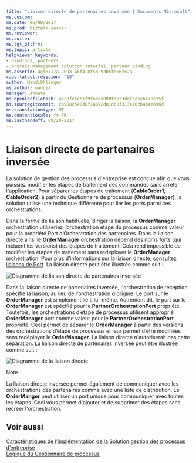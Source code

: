 ```yaml
---
title: "Liaison directe de partenaires inversée | Documents Microsoft"
ms.custom: 
ms.date: 06/08/2017
ms.prod: biztalk-server
ms.reviewer: 
ms.suite: 
ms.tgt_pltfrm: 
ms.topic: article
helpviewer_keywords:
- bindings, partners
- process management solution tutorial, partner binding
ms.assetid: 4cf8717a-2098-46f4-8f58-9d05fb562e2a
caps.latest.revision: "10"
author: MandiOhlinger
ms.author: mandia
manager: anneta
ms.openlocfilehash: a6c9fe5e51f9f63ea098fa623dafbceeb670e75f
ms.sourcegitcommit: cb908c540d8f1a692d01dc8f313e16cb4b4e696d
ms.translationtype: MT
ms.contentlocale: fr-FR
ms.lasthandoff: 09/20/2017
---
```

# <a name="inverse-direct-partner-binding"></a>Liaison directe de partenaires inversée
La solution de gestion des processus d'entreprise est conçue afin que vous puissiez modifier les étapes de traitement des commandes sans arrêter l'application. Pour séparer les étapes de traitement (**CableOrder1**, **CableOrder2**) à partir du Gestionnaire de processus (**OrderManager**), la solution utilise une technique différente pour lier les ports parmi ces orchestrations.  
  
 Dans la forme de liaison habituelle, diriger la liaison, la **OrderManager** orchestration utiliseriez l’orchestration étape du processus comme valeur pour la propriété Port d’Orchestration des partenaires. Dans la liaison directe ainsi le **OrderManager** orchestration dépend des noms forts (qui incluent les versions) des étapes de traitement. Cela rend impossible de modifier les étapes de traitement sans redéployer le **OrderManager** orchestration. Pour plus d’informations sur la liaison directe, consultez [liaisons de Port](../core/port-bindings.md). La liaison directe peut être illustrée comme suit :  
  
 ![Diagramme de liaison directe de partenaires inversée](../core/media/bpm-inverse-direct-binding.gif "BPM_Inverse_Direct_Binding")  
  
 Dans la liaison directe de partenaires inversée, l'orchestration de réception spécifie la liaison, au lieu de l'orchestration d'origine. Le port sur le **OrderManager** est simplement lié à lui-même. Autrement dit, le port sur le **OrderManager** est spécifié pour le **PartnerOrchestrationPort** propriété. Toutefois, les orchestrations d’étape de processus utilisent approprié **OrderManager** port comme valeur pour le **PartnerOrchestrationPort** propriété. Ceci permet de séparer le **OrderManager** à partir des versions des orchestrations d’étape de processus et leur permet d’être modifiées sans redéployer le **OrderManager**. La liaison directe n'autoriserait pas cette séparation. La liaison directe de partenaires inversée peut être illustrée comme suit :  
  
 ![Diagramme de la liaison directe](../core/media/bpm-direct-binding.gif "BPM_Direct_Binding")  
  
> [!NOTE]
>  La liaison directe inversée permet également de communiquer avec les orchestrations des partenaires comme avec une liste de distribution. Le **OrderManger** peut utiliser un port unique pour communiquer avec toutes les étapes. Ceci vous permet d'ajouter et de supprimer des étapes sans recréer l'orchestration.  
  
## <a name="see-also"></a>Voir aussi  
 [Caractéristiques de l’implémentation de la Solution gestion des processus d’entreprise](../core/implementation-highlights-of-the-business-process-management-solution.md)   
 [Logique du Gestionnaire de processus](../core/process-manager-logic.md)